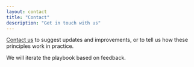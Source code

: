 ```yaml
---
layout: contact
title: "Contact"
description: "Get in touch with us"
---
```

[Contact us](mailto:design@digital.homeoffice.gov.uk) to suggest updates and improvements, or to tell us how these principles work in practice. 

We will iterate the playbook based on feedback. 
